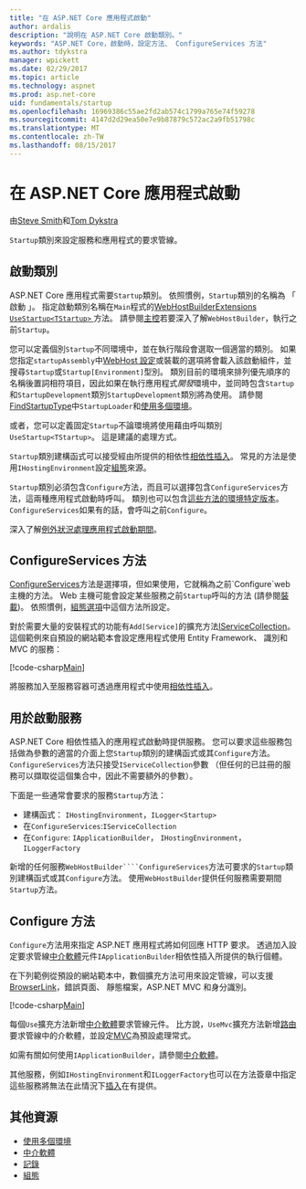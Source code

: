 ```yaml
---
title: "在 ASP.NET Core 應用程式啟動"
author: ardalis
description: "說明在 ASP.NET Core 啟動類別。"
keywords: "ASP.NET Core，啟動時，設定方法、 ConfigureServices 方法"
ms.author: tdykstra
manager: wpickett
ms.date: 02/29/2017
ms.topic: article
ms.technology: aspnet
ms.prod: asp.net-core
uid: fundamentals/startup
ms.openlocfilehash: 16969386c55ae2fd2ab574c1799a765e74f59278
ms.sourcegitcommit: 4147d2d29ea50e7e9b87879c572ac2a9fb51798c
ms.translationtype: MT
ms.contentlocale: zh-TW
ms.lasthandoff: 08/15/2017
---
```

# <a name="application-startup-in-aspnet-core"></a>在 ASP.NET Core 應用程式啟動

由[Steve Smith](http://ardalis.com)和[Tom Dykstra](https://github.com/tdykstra/)

`Startup`類別來設定服務和應用程式的要求管線。 

## <a name="the-startup-class"></a>啟動類別

ASP.NET Core 應用程式需要`Startup`類別。 依照慣例，`Startup`類別的名稱為 「 啟動 」。 指定啟動類別名稱在`Main`程式的[WebHostBuilderExtensions](https://docs.microsoft.com/aspnet/core/api/microsoft.aspnetcore.hosting.webhostbuilderextensions) [ `UseStartup<TStartup>` ](https://docs.microsoft.com/aspnet/core/api/microsoft.aspnetcore.hosting.webhostbuilderextensions#Microsoft_AspNetCore_Hosting_WebHostBuilderExtensions_UseStartup__1_Microsoft_AspNetCore_Hosting_IWebHostBuilder_)方法。 請參閱[主控](xref:fundamentals/hosting)若要深入了解`WebHostBuilder`，執行之前`Startup`。

您可以定義個別`Startup`不同環境中，並在執行階段會選取一個適當的類別。 如果您指定`startupAssembly`中[WebHost 設定](https://docs.microsoft.com/en-us/aspnet/core/fundamentals/hosting?tabs=aspnetcore2x#configuring-a-host)或裝載的選項將會載入該啟動組件，並搜尋`Startup`或`Startup[Environment]`型別。 類別目前的環境來排列優先順序的名稱後置詞相符項目，因此如果在執行應用程式*開發*環境中，並同時包含`Startup`和`StartupDevelopment`類別`StartupDevelopment`類別將為使用。 請參閱[FindStartupType](https://github.com/aspnet/Hosting/blob/rel/1.1.0/src/Microsoft.AspNetCore.Hosting/Internal/StartupLoader.cs)中`StartupLoader`和[使用多個環境](environments.md#startup-conventions)。

或者，您可以定義固定`Startup`不論環境將使用藉由呼叫類別`UseStartup<TStartup>`。 這是建議的處理方式。

`Startup`類別建構函式可以接受經由所提供的相依性[相依性插入](xref:fundamentals/dependency-injection)。 常見的方法是使用`IHostingEnvironment`設定[組態](xref:fundamentals/configuration)來源。

`Startup`類別必須包含`Configure`方法，而且可以選擇包含`ConfigureServices`方法，這兩種應用程式啟動時呼叫。 類別也可以包含[這些方法的環境特定版本](xref:fundamentals/environments#startup-conventions)。 `ConfigureServices`如果有的話，會呼叫之前`Configure`。

深入了解[例外狀況處理應用程式啟動期間](xref:fundamentals/error-handling#startup-exception-handling)。

## <a name="the-configureservices-method"></a>ConfigureServices 方法

[ConfigureServices](https://docs.microsoft.com/en-us/aspnet/core/api/microsoft.aspnetcore.hosting.startupbase#Microsoft_AspNetCore_Hosting_StartupBase_ConfigureServices_Microsoft_Extensions_DependencyInjection_IServiceCollection_)方法是選擇項，但如果使用，它就稱為之前`Configure`web 主機的方法。 Web 主機可能會設定某些服務之前``Startup``呼叫的方法 (請參閱[裝載](xref:fundamentals/hosting))。 依照慣例，[組態選項](xref:fundamentals/configuration)中這個方法所設定。

對於需要大量的安裝程式的功能有`Add[Service]`的擴充方法[IServiceCollection](https://docs.microsoft.com/en-us/aspnet/core/api/microsoft.extensions.dependencyinjection.iservicecollection)。 這個範例來自預設的網站範本會設定應用程式使用 Entity Framework、 識別和 MVC 的服務：

[!code-csharp[Main](../common/samples/WebApplication1/Startup.cs?highlight=4,7,11&start=40&end=55)]

將服務加入至服務容器可透過應用程式中使用[相依性插入](xref:fundamentals/dependency-injection)。

## <a name="services-available-in-startup"></a>用於啟動服務

ASP.NET Core 相依性插入的應用程式啟動時提供服務。 您可以要求這些服務包括做為參數的適當的介面上您`Startup`類別的建構函式或其`Configure`方法。 `ConfigureServices`方法只接受`IServiceCollection`參數 （但任何的已註冊的服務可以擷取從這個集合中，因此不需要額外的參數）。

下面是一些通常會要求的服務`Startup`方法：

* 建構函式： `IHostingEnvironment`，`ILogger<Startup>`
* 在`ConfigureServices`:`IServiceCollection`
* 在`Configure`: `IApplicationBuilder`， `IHostingEnvironment`，`ILoggerFactory`

新增的任何服務``WebHostBuilder````ConfigureServices``方法可要求的``Startup``類別建構函式或其``Configure``方法。 使用`WebHostBuilder`提供任何服務需要期間`Startup`方法。

## <a name="the-configure-method"></a>Configure 方法

`Configure`方法用來指定 ASP.NET 應用程式將如何回應 HTTP 要求。 透過加入設定要求管線[中介軟體](middleware.md)元件`IApplicationBuilder`相依性插入所提供的執行個體。

在下列範例從預設的網站範本中，數個擴充方法可用來設定管線，可以支援[BrowserLink](http://vswebessentials.com/features/browserlink)，錯誤頁面、 靜態檔案，ASP.NET MVC 和身分識別。

[!code-csharp[Main](../common/samples/WebApplication1/Startup.cs?highlight=8,9,10,14,17,19,21&start=58&end=84)]

每個`Use`擴充方法新增[中介軟體](xref:fundamentals/middleware)要求管線元件。 比方說，`UseMvc`擴充方法新增[路由](routing.md)要求管線中的介軟體，並設定[MVC](xref:mvc/overview)為預設處理常式。

如需有關如何使用`IApplicationBuilder`，請參閱[中介軟體](xref:fundamentals/middleware)。

其他服務，例如`IHostingEnvironment`和`ILoggerFactory`也可以在方法簽章中指定這些服務將無法在此情況下[插入](dependency-injection.md)在有提供。 

## <a name="additional-resources"></a>其他資源

* [使用多個環境](xref:fundamentals/environments)
* [中介軟體](xref:fundamentals/middleware)
* [記錄](xref:fundamentals/logging)
* [組態](xref:fundamentals/configuration)
